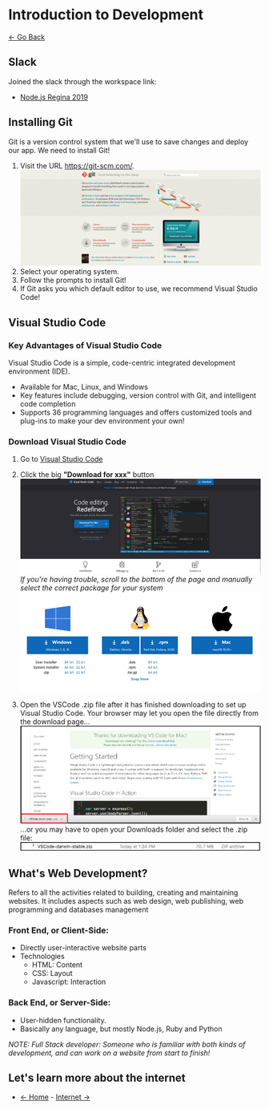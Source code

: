 # Introduction to Development

[<- Go Back](README.md)

## Slack

Joined the slack through the workspace link:

- [Node.js Regina 2019](https://noderegsept19.slack.com)

## Installing Git

Git is a version control system that we'll use to save changes and deploy our app. We need to install Git!

1. Visit the URL https://git-scm.com/. ![Download Git](resources/images/intro/git.png)
2. Select your operating system.
3. Follow the prompts to install Git!
4. If Git asks you which default editor to use, we recommend Visual Studio Code!

## Visual Studio Code

### Key Advantages of Visual Studio Code

Visual Studio Code is a simple, code-centric integrated development environment (IDE).

- Available for Mac, Linux, and Windows
- Key features include debugging, version control with Git, and intelligent code completion
- Supports 36 programming languages and offers customized tools and plug-ins to make your dev environment your own!

### Download Visual Studio Code

1. Go to [Visual Studio Code](https://code.visualstudio.com/)
2. Click the big **"Download for xxx"** button ![VS Code download](/resources/images/intro/vs-code1.png) _If you're having trouble, scroll to the bottom of the page and manually select the correct package for your system_ ![VS Code alternative download](/resources/images/intro/vs-code2.png)

3. Open the VSCode .zip file after it has finished downloading to set up Visual Studio Code. Your browser may let you open the file directly from the download page... ![VS Code extract](/resources/images/intro/vs-code3.png) ...or you may have to open your Downloads folder and select the .zip file: ![VS Code extract from folder](/resources/images/intro/vs-code4.png)

## What's Web Development?

Refers to all the activities related to building, creating and maintaining websites. It includes aspects such as web design, web publishing, web programming and databases management

### Front End, or Client-Side:

- Directly user-interactive website parts
- Technologies
  - HTML: Content
  - CSS: Layout
  - Javascript: Interaction

### Back End, or Server-Side:

- User-hidden functionality.
- Basically any language, but mostly Node.js, Ruby and Python

_NOTE: Full Stack developer: Someone who is familiar with both kinds of development, and can work on a website from start to finish!_

## Let's learn more about the internet

- [<- Home](README.md) - [Internet ->](internet.md)
